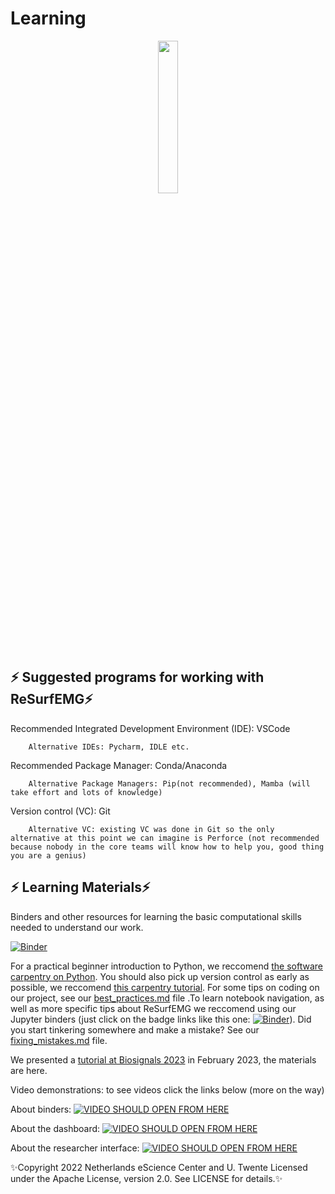 # Learning 
<p align="center">
    <img style="width: 25%; height: 25%" src="https://github.com/resurfemg/resurfemg/blob/main/Logo_rond_tekst.svg">
</p>


##  ⚡ Suggested programs for working with ReSurfEMG⚡

Recommended Integrated Development Environment (IDE): VSCode  

        Alternative IDEs: Pycharm, IDLE etc.  


Recommended Package Manager: Conda/Anaconda 

        Alternative Package Managers: Pip(not recommended), Mamba (will take effort and lots of knowledge) 


Version control (VC): Git 

        Alternative VC: existing VC was done in Git so the only alternative at this point we can imagine is Perforce (not recommended because nobody in the core teams will know how to help you, good thing you are a genius) 


##  ⚡ Learning Materials⚡

Binders and other resources for learning the basic computational skills needed to understand our work.

[![Binder](https://mybinder.org/badge_logo.svg)](https://mybinder.org/v2/gh/ReSurfEMG/learning/main)

For a practical beginner introduction to Python, we reccomend [the software carpentry on Python](https://swcarpentry.github.io/python-novice-inflammation/). You should also pick up version control as early as possible, we reccomend [this carpentry tutorial](https://swcarpentry.github.io/git-novice/). For some tips on coding on our project, see our [best_practices.md](https://github.com/ReSurfEMG/learning/blob/main/best_practices.md)  file .To learn notebook navigation, as well as more specific tips about ReSurfEMG we reccomend using our Jupyter binders (just click on the badge links like this one: [![Binder](https://mybinder.org/badge_logo.svg)](https://mybinder.org/v2/gh/ReSurfEMG/learning/main)). Did you start tinkering somewhere and make a mistake? See our [fixing_mistakes.md](https://github.com/ReSurfEMG/learning/blob/main/fixing_mistakes.md) file.

We  presented a [tutorial at Biosignals 2023](https://github.com/ReSurfEMG/learning/blob/main/biosignals_tutorial.md) in February 2023, the materials are here.

Video demonstrations: to see videos click the links below (more on the way)

About binders:
[![VIDEO SHOULD OPEN FROM HERE](https://img.youtube.com/vi/JK4wCsqnVdQ/0.jpg)](https://youtu.be/JK4wCsqnVdQ)

About the dashboard:
[![VIDEO SHOULD OPEN FROM HERE](https://img.youtube.com/vi/X4TDZzDOvMg/0.jpg)](https://youtu.be/X4TDZzDOvMg)

About the researcher interface:
[![VIDEO SHOULD OPEN FROM HERE](https://img.youtube.com/vi/oY6ZhzxDl9k/0.jpg)](https://youtu.be/oY6ZhzxDl9k)


✨Copyright 2022 Netherlands eScience Center and U. Twente
Licensed under the Apache License, version 2.0. See LICENSE for details.✨